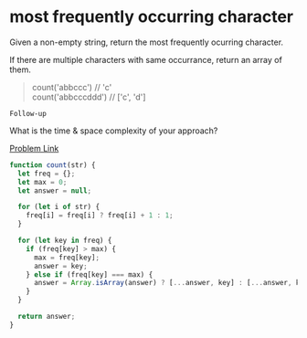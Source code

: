 # most frequently occurring character

Given a non-empty string, return the most frequently ocurring character.

If there are multiple characters with same occurrance, return an array of them.

> count('abbccc') // 'c'<br>
> count('abbcccddd') // ['c', 'd']

`Follow-up`

What is the time & space complexity of your approach?

[Problem Link](https://bigfrontend.dev/problem/most-frequently-occurring-character)

```js
function count(str) {
  let freq = {};
  let max = 0;
  let answer = null;

  for (let i of str) {
    freq[i] = freq[i] ? freq[i] + 1 : 1;
  }

  for (let key in freq) {
    if (freq[key] > max) {
      max = freq[key];
      answer = key;
    } else if (freq[key] === max) {
      answer = Array.isArray(answer) ? [...answer, key] : [...answer, key];
    }
  }

  return answer;
}
```
